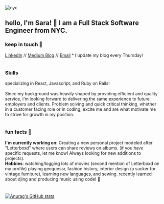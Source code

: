 
  <img alt="nyc" src="https://www.pngkey.com/png/detail/38-380912_new-york-skyline-outline-png.png">
  <h2>hello, I'm Sara! 💫 I am a Full Stack Software Engineer from NYC.</h2> 
<h3>keep in touch 💌</h3>
   <a href="https://www.linkedin.com/in/saracemal/">LinkedIn</a> //  <a href="https://saracemal.medium.com">Medium Blog</a> // <a href="mailto:saracemal@gmail.com">Email</a>
   * I update my blog every Thursday!
  
# 
  
<h3>Skills</h3>specializing in React, Javascript, and Ruby on Rails!
<br>
<br>
Since my background was heavily shaped by providing efficient and quality service, I'm looking forward to delivering the same experience to future employers and clients. Problem solving and quick critical thinking, whether in a customer facing role or in coding, excite me and are what motivate me to strive for growth in my position. 

#

<h3>fun facts 🌱</h3>
<b>I'm currently working on</b>: Creating a new personal project modeled after "Letterboxd" where users can share reviews on albums. (if you have specific requests, let me know! Always looking for new additions to projects).
<br>
<b>Hobbies</b>: watching/logging lots of movies (second mention of Letterboxd on my profile) playing geoguessr, fashion history, interior design (a sucker for vintage furniture), learning new languages, and sewing. recently learned about djing and producing music using code! 🤯

#




[![Anurag's GitHub stats](https://github-readme-stats.vercel.app/api?username=saracemal&theme=vue&show_icons=true)](https://github.com/anuraghazra/github-readme-stats)

